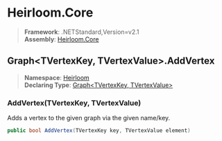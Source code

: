 # Heirloom.Core

> **Framework**: .NETStandard,Version=v2.1  
> **Assembly**: [Heirloom.Core][0]  

## Graph\<TVertexKey, TVertexValue>.AddVertex

> **Namespace**: [Heirloom][0]  
> **Declaring Type**: [Graph\<TVertexKey, TVertexValue>][1]  

### AddVertex(TVertexKey, TVertexValue)

Adds a vertex to the given graph via the given name/key.

```cs
public bool AddVertex(TVertexKey key, TVertexValue element)
```

[0]: ../../../Heirloom.Core.md
[1]: ../Graph[TVertexKey,TVertexValue].md
